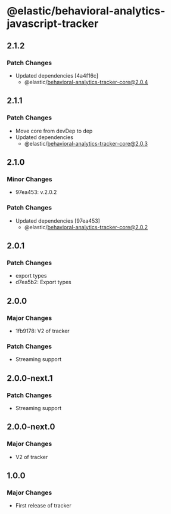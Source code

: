 # @elastic/behavioral-analytics-javascript-tracker

## 2.1.2

### Patch Changes

- Updated dependencies [4a4f16c]
  - @elastic/behavioral-analytics-tracker-core@2.0.4

## 2.1.1

### Patch Changes

- Move core from devDep to dep
- Updated dependencies
  - @elastic/behavioral-analytics-tracker-core@2.0.3

## 2.1.0

### Minor Changes

- 97ea453: v.2.0.2

### Patch Changes

- Updated dependencies [97ea453]
  - @elastic/behavioral-analytics-tracker-core@2.0.2

## 2.0.1

### Patch Changes

- export types
- d7ea5b2: Export types

## 2.0.0

### Major Changes

- 1fb9178: V2 of tracker

### Patch Changes

- Streaming support

## 2.0.0-next.1

### Patch Changes

- Streaming support

## 2.0.0-next.0

### Major Changes

- V2 of tracker

## 1.0.0

### Major Changes

- First release of tracker

